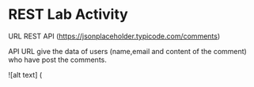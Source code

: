# REST Lab Activity

URL REST API (https://jsonplaceholder.typicode.com/comments)

API URL give the data of users (name,email and content of the comment) who have post the comments.

![alt text] (
